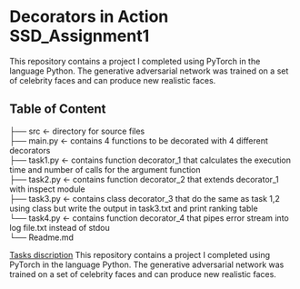 # Decorators in Action SSD_Assignment1
This repository contains a project I completed using PyTorch in the language Python. The generative adversarial network was trained on a set of celebrity faces and can produce new realistic faces.

## Table of Content 
├── src               <- directory for source files<br>
     ├── main.py     <- contains 4 functions to be decorated with 4 different decorators<br>
     ├── task1.py    <- contains function decorator_1 that calculates the execution time and number of calls for the argument function<br>
     ├── task2.py    <- contains function decorator_2 that extends decorator_1 with inspect module<br>
     ├── task3.py    <- contains class decorator_3 that do the same as task 1,2 using class but write the output in task3.txt and print ranking table<br>
     └── task4.py    <- contains function decorator_4 that pipes error stream into log file.txt instead of stdou<br>
└── Readme.md


[Tasks discription](https://hackmd.io/@gFZmdMTOQxGFHEFqqU8pMQ/Sy1EEcCZF#Decorators-in-Action/)
This repository contains a project I completed using PyTorch in the language Python. The generative adversarial network was trained on a set of celebrity faces and can produce new realistic faces. 
